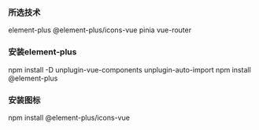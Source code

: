 ### 所选技术
element-plus
@element-plus/icons-vue
pinia
vue-router
### 安装element-plus
npm install -D unplugin-vue-components unplugin-auto-import
npm install @element-plus
### 安装图标
npm install @element-plus/icons-vue
